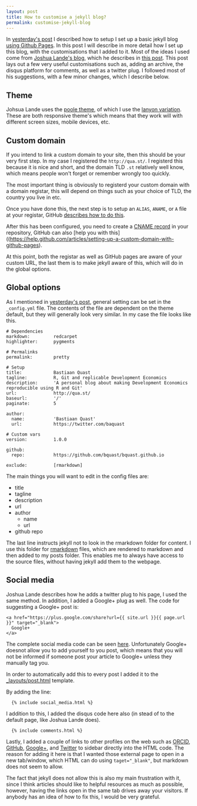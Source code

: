 ```yaml
---
layout: post
title: How to customise a jekyll blog?
permalink: customise-jekyll-blog
---
```


In [yesterday's post](/jeyll-blog) I described how to setup I set up a basic jekyll blog [using Github Pages](https://pages.github.com/).
In this post I will describe in more detail how I set up this blog,
with the customisations that I added to it.
Most of the ideas I used come from [Joshua Lande's blog](http://joshualande.com/), which he describes in [this post](http://joshualande.com/jekyll-github-pages-poole/).
This post lays out a few very useful customisations such as,
adding an archive, the disqus platform for comments, as well as a twitter plug.
I followed most of his suggestions, with a few minor changes, which I describe below.


## Theme

Johsua Lande uses the [poole theme](https://github.com/poole/poole), of which I use the [lanyon variation](https://github.com/poole/lanyon). These are both responsive theme's which means that they work will with different screen sizes, mobile devices, etc.


## Custom domain
If you intend to link a custom domain to your site, then this should be your very first step.
In my case I registered the `http://qua.st/`.
I registerd this because it is nice and short, and the domain TLD `.st` relatively well know,
which means people won't forget or remember wrongly too quickly.

The most important thing is obviously to registerd your custom domain with a domain registar,
this will depend on things such as your choice of TLD, the country you live in etc.

Once you have done this, the next step is to setup an `ALIAS`, `ANAME`, or `A` file at your registar,
GitHub [describes how to do this](https://help.github.com/articles/tips-for-configuring-an-a-record-with-your-dns-provider).

After this has been configured, you need to create a [CNAME record](http://en.wikipedia.org/wiki/CNAME_record) in your repository, GitHub can also [help you with this]((https://help.github.com/articles/setting-up-a-custom-domain-with-github-pages).

At this point, both the registar as well as GitHub pages are aware of your custom URL, the last them is to make jekyll aware of this, which will do in the global options.


## Global options

As I mentioned in [yesterday's post](/jeyll-blog), general setting can be set in the `_config.yml` file.
The contents of the file are dependent on the theme default, but they will generally look very similar. In my case the file looks like this.

```
# Dependencies
markdown:         redcarpet
highlighter:      pygments

# Permalinks
permalink:        pretty

# Setup
title:            Bastiaan Quast
tagline:          R, Git and replicable Development Economics
description:      'A personal blog about making Development Economics reproducible using R and Git'
url:              http://qua.st/
baseurl:          '/'
paginate:         5

author:
  name:           'Bastiaan Quast'
  url:            https://twitter.com/baquast

# Custom vars
version:          1.0.0

github:
  repo:           https://github.com/bquast/bquast.github.io

exclude:          [rmarkdown]
```
The main things you will want to edit in the config files are:

* title
* tagline
* description
* url
* author
    * name
    * url
* github repo

The last line instructs jekyll not to look in the rmarkdown folder for content.
I use this folder for [rmarkdown](http://rmarkdown.rstudio.com/) files,
which are rendered to markdown and then added to my posts folder.
This enables me to always have access to the source files,
without having jekyll add them to the webpage.

## Social media
Joshua Lande describes how he adds a twitter plug to his page, I used the same method.
In addition, I added a Google+ plug as well. The code for suggesting a Google+ post is:

```
<a href="https://plus.google.com/share?url={{ site.url }}{{ page.url }}" target="_blank">
  Google+
</a>
```

The complete social media code can be seen [here](https://github.com/bquast/bquast.github.io/blob/master/_includes/social_media.html).
Unfortunately Google+ doesnot allow you to add yourself to you post,
which means that you will not be informed if someone post your article to Google+ unless they manually tag you.

In order to automatically add this to every post I added it to the [_layouts/post.html](https://github.com/bquast/bquast.github.io/blob/master/_layouts/post.html) template.

By adding the line:

```
  {% include social_media.html %}
```

I addition to this, I added the disqus code here also (in stead of to the default page, like Joshua Lande does).

```
  {% include comments.html %}
```

Lastly, I added a couple of links to other profiles on the web such as [ORCID](http://orcid.org/0000-0002-2951-3577), [GitHub](https://github.com/bquast/), [Google+](https://plus.google.com/+BastiaanQuast), and [Twitter](https://twitter.com/baquast) to sidebar directly into the HTML code. The reason for adding it here is that I wanted those external page to open in a new tab/window, which HTML can do using `taget="_blank"`, but markdown does not seem to allow.

The fact that jekyll does not allow this is also my main frustration with it, since I think articles should like to helpful resources as much as possible, however, having the links open in the same tab drives away your visitors. If anybody has an idea of how to fix this, I would be very grateful.


